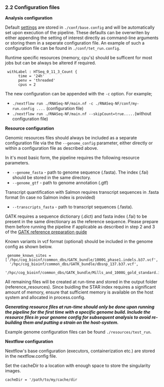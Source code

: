 ### 2.2 Configuration files

**Analysis configuration**

Default [settings](./settings.md) are stored in `./conf/base.config` and will be automatically set upon execution of the pipeline. These defaults can be overwriten by either appending the setting of interest directly as command-line arguments or storing them in a seperate configuration file. An example of such a configuration file can be found in  `./conf/tet_run.config`. 

Runtime specific resources (memory, cpu's) should be sufficent for most jobs but can be always be altered if required. 

```
 withLabel : HTSeq_0_11_3_Count {
      time = '24h'
      penv = 'threaded'
      cpus = 2
```

The new configuration can be appended with the  `-c` option. For example;

*  `./nextflow run ./RNASeq-NF/main.nf -c ./RNASeq-NF/conf/my-run.config ....` (configuration file)
*  `./nextflow run ./RNASeq-NF/main.nf --skipCount=true.....`(without configuration file)

**Resource configuration**

Genomic resources files should always be included as a separate configuration file via the the `--genome_config` parameter, either directly or within a configuration file as described above. 

In it's most basic form, the pipeline requires the following resource parameters.

* `--genome_fasta` - path to genome sequence (.fasta). The index (.fai) should be stored in the same directory.
* `--genome_gtf` - path to genome annotation (.gtf)

Transcript quantification with Salmon requires transcript sequences in .fasta format (In case no Salmon index is provided)
* `--transcripts_fasta` - path to transcript sequences (.fasta).

GATK requires a sequence dictionary (.dict) and fasta index (.fai) to be present in the same directionary as the reference sequence. Please prepare them before running the pipeline if applicable as described in step 2 and 3 of the [GATK reference preparation guide](https://gatkforums.broadinstitute.org/gatk/discussion/2798/howto-prepare-a-reference-for-use-with-bwa-and-gatk)

Known variants in vcf format (optional) should be included in the genome config as shown below.

```
 genome_known_sites = ['/hpc/cog_bioinf/common_dbs/GATK_bundle/1000G_phase1.indels.b37.vcf',
  '/hpc/cog_bioinf/common_dbs/GATK_bundle/dbsnp_137.b37.vcf',
  '/hpc/cog_bioinf/common_dbs/GATK_bundle/Mills_and_1000G_gold_standard.indels.b37.vcf']
```

All remaining files will be created at run-time and stored in the output folder (reference_resources). Since buidling the STAR index requires a significant amount of memory, ensure that sufficient memory is available on the host system and allocated in process.config. 

***Generating resource files at run-time should only be done upon running the pipeline for the first time with a specific genome build. Include the resource files in your genome config for subsequent analysis to avoid re-building them and putting a strain on the host-system.*** 

Example genome configuration files can be found `./resources/test_run`.

**Nextflow configuration**

Nextflow's base configuration (executors, containerization etc.) are stored in the nextflow.config file.

Set the cacheDir to a location with enough space to store the singularity images. 

`cacheDir = '/path/to/my/cache/dir`


